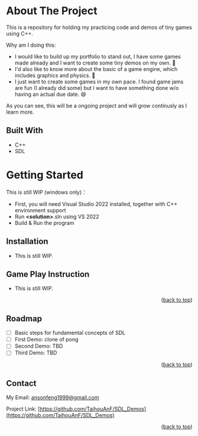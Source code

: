<a name="readme-top"></a>
<!--<div align="center">
  <h1 align="center">SDL_Demos</h1>
</div>-->

<!-- ABOUT THE PROJECT -->
# About The Project

<!--[![Product Name Screen Shot][product-screenshot]](https://example.com)-->

This is a repository for holding my practicing code and demos of tiny games using C++. 

Why am I doing this:
* I would like to build up my portfolio to stand out, I have some games made already and I want to create some tiny demos on my own. 🎲
* I'd also like to know more about the basic of a game engine, which includes graphics and physics. 📖
* I just want to create some games in my own pace. I found game jams are fun (I already did some) but I want to have something done w/o having an actual due date. 😄

As you can see, this will be a ongoing project and will grow continusly as I learn more.

## Built With

*  C++
*  SDL

<!-- GETTING STARTED -->
# Getting Started

  This is still WIP (windows only)：

  - First, you will need Visual Studio 2022 installed, together with C++ environment support
  - Run **\<solution\>**.sln using VS 2022
  - Build & Run the program

## Installation

  * This is still WIP.

## Game Play Instruction
  
  * This is still WIP.

<p align="right">(<a href="#readme-top">back to top</a>)</p>

<!-- ROADMAP -->
## Roadmap

- [ ] Basic steps for fundamental concepts of SDL
- [ ] First Demo: clone of pong
- [ ] Second Demo: TBD
- [ ] Third Demo: TBD

<p align="right">(<a href="#readme-top">back to top</a>)</p>

<!-- CONTACT -->
## Contact

My Email: [ansonfeng1999@gmail.com](ansonfeng1999@gmail.com)

Project Link: [https://github.com/TaihouAnF/SDL_Demos](https://github.com/TaihouAnF/SDL_Demos)

<p align="right">(<a href="#readme-top">back to top</a>)</p>
